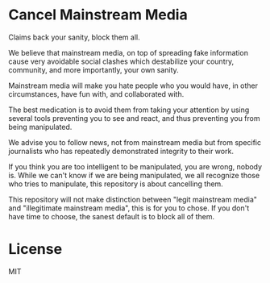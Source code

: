 # Cancel Mainstream Media

Claims back your sanity, block them all.

We believe that mainstream media, on top of spreading fake information cause very avoidable social clashes which destabilize your country, community, and more importantly, your own sanity.

Mainstream media will make you hate people who you would have, in other circumstances, have fun with, and collaborated with.

The best medication is to avoid them from taking your attention by using several tools preventing you to see and react, and thus preventing you from being manipulated.

We advise you to follow news, not from mainstream media but from specific journalists who has repeatedly demonstrated integrity to their work.

If you think you are too intelligent to be manipulated, you are wrong, nobody is. While we can't know if we are being manipulated, we all recognize those who tries to manipulate, this repository is about cancelling them.

This repository will not make distinction between "legit mainstream media" and "illegitimate mainstream media", this is for you to chose. If you don't have time to choose, the sanest default is to block all of them.

# License

MIT